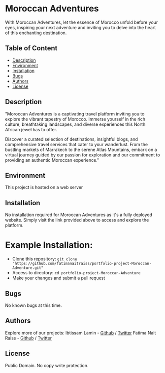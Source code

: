 # Moroccan Adventures
With Moroccan Adventures, let the essence of Morocco unfold before your eyes, inspiring your next adventure and inviting you to delve into the heart of this enchanting destination.

## Table of Content
* [Description](#Description)
* [Environment](#environment)
* [Installation](#installation)
* [Bugs](#bugs)
* [Authors](#authors)
* [License](#license)

## Description
"Moroccan Adventures is a captivating travel platform inviting you to explore the vibrant tapestry of Morocco. Immerse yourself in the rich culture, breathtaking landscapes, and diverse experiences this North African jewel has to offer.

Discover a curated selection of destinations, insightful blogs, and comprehensive travel services that cater to your wanderlust. From the bustling markets of Marrakech to the serene Atlas Mountains, embark on a virtual journey guided by our passion for exploration and our commitment to providing an authentic Moroccan experience."

## Environment
This project is hosted on a web server 

## Installation
No installation required for Moroccan Adventures as it's a fully deployed website. Simply visit the link provided above to access and explore the platform.
# Example Installation:
* Clone this repository: `git clone "https://github.com/fatimanaitraiss/portfolio-project-Moroccan-Adventure.git"`
* Access to directory: `cd portfolio-project-Moroccan-Adventure`
* Make your changes and submit a pull request

## Bugs
No known bugs at this time. 

## Authors
Explore more of our projects:
Ibtissam Lamin - [Github](https://github.com/Creationdis) / [Twitter](https://twitter.com/betty_sum)
Fatima Nait Raiss - [Github](https://github.com/fatimanaitraiss) / [Twitter](https://twitter.com/Naitrais1Nait)
## License
Public Domain. No copy write protection. 
